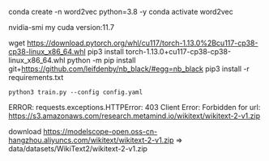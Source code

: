 conda create -n word2vec python=3.8 -y
conda activate word2vec

nvidia-smi
my cuda version:11.7

wget https://download.pytorch.org/whl/cu117/torch-1.13.0%2Bcu117-cp38-cp38-linux_x86_64.whl
pip3 install torch-1.13.0+cu117-cp38-cp38-linux_x86_64.whl
python -m pip install git+https://github.com/leifdenby/nb_black/#egg=nb_black
pip3 install -r requirements.txt

```
python3 train.py --config config.yaml
```

ERROR:
requests.exceptions.HTTPError: 403 Client Error: Forbidden for url: https://s3.amazonaws.com/research.metamind.io/wikitext/wikitext-2-v1.zip

download https://modelscope-open.oss-cn-hangzhou.aliyuncs.com/wikitext/wikitext-2-v1.zip
=> data/datasets/WikiText2/wikitext-2-v1.zip